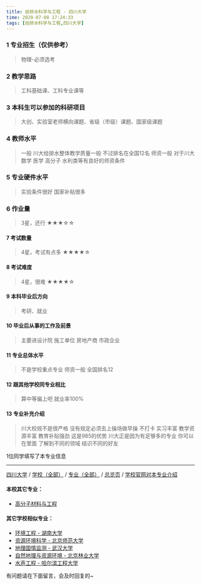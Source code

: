 ```yaml
---
title: 给排水科学与工程 - 四川大学
time: 2020-07-08 17:24:33
tags: [给排水科学与工程,四川大学]
---
```

### 1 专业招生（仅供参考）  
> 物理-必须选考


### 2 教学思路
> 工科基础课、工科专业课等


### 3 本科生可以参加的科研项目
>  大创、实验室老师横向课题、省级（市级）课题、国家级课题


### 4 教师水平
> 一般 川大给排水整体教学质量一般 不过排名在全国12名 师资一般 
对于川大数学 医学 高分子 水利类等有良好的师资条件


### 5 专业硬件水平
> 实验条件很好 国家补贴很多


### 6 作业量
>3星，还行
★★★☆☆


#### 7 考试数量
>4星，考试有点多
★★★★☆


#### 8 考试难度
> 4星，很难
★★★★☆



#### 9 本科毕业后方向
> 考研、就业


#### 10 毕业后从事的工作及前景
> 主要进设计院 施工单位 房地产商 市政企业


#### 11 专业总体水平
> 不是学校重点专业 师资一般 全国排名12


#### 12 跟其他学校同专业相比
> 算中等偏上吧 就业率100%


#### 13 专业补充介绍
> 川大校规不是很严格 没有规定必须去上操场做早操 不打卡  实习丰富 教学资源丰富 教育补贴强劲 这是985的优势 
川大正是因为有足够多的专业 你可以在里面
了解到不同的领域 结识不同的好友

1位同学填写了本专业信息
***
[四川大学](http://www.jianshu.com/p/003ef898d216) / [学校（全部）](http://www.jianshu.com/p/3efa6bcca419) / [专业（全部）](http://www.jianshu.com/p/2d4c6d3552c2) / [总览页](http://www.jianshu.com/p/445daeb4fa00) / [学校官网对本专业介绍](http://acem.scu.edu.cn/xyjs.php?siteid=1&cid=91)
#### 本校其它专业：
- [高分子材料与工程](http://www.jianshu.com/p/81f8ee185b5e)

#### 其它学校相似专业：
- [环境工程 - 湖南大学](http://www.jianshu.com/p/779795e6a78e)
- [资源环境科学 - 北京师范大学](http://www.jianshu.com/p/3d3ddaa930cb)
- [地理国情监测 - 武汉大学](http://www.jianshu.com/p/091b8174f54b)
- [自然地理与资源环境 - 北京林业大学](http://www.jianshu.com/p/b31c5bfe4f61)
- [水声工程 - 哈尔滨工程大学](http://www.jianshu.com/p/135b63edb39e)


有问题请在下面留言，会及时回复的~